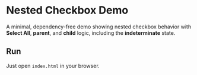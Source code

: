 # Nested Checkbox Demo

A minimal, dependency-free demo showing nested checkbox behavior with **Select All**, **parent**, and **child** logic, including the **indeterminate** state.

## Run
Just open `index.html` in your browser.
